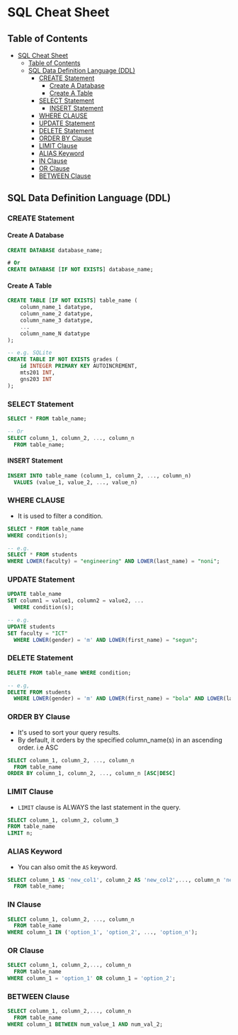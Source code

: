 # SQL Cheat Sheet

## Table of Contents

- [SQL Cheat Sheet](#sql-cheat-sheet)
  - [Table of Contents](#table-of-contents)
  - [SQL Data Definition Language (DDL)](#sql-data-definition-language-ddl)
    - [CREATE Statement](#create-statement)
      - [Create A Database](#create-a-database)
      - [Create A Table](#create-a-table)
    - [SELECT Statement](#select-statement)
      - [INSERT Statement](#insert-statement)
    - [WHERE CLAUSE](#where-clause)
    - [UPDATE Statement](#update-statement)
    - [DELETE Statement](#delete-statement)
    - [ORDER BY Clause](#order-by-clause)
    - [LIMIT Clause](#limit-clause)
    - [ALIAS Keyword](#alias-keyword)
    - [IN Clause](#in-clause)
    - [OR Clause](#or-clause)
    - [BETWEEN Clause](#between-clause)

## SQL Data Definition Language (DDL)

### CREATE Statement

#### Create A Database

```sql
CREATE DATABASE database_name;

# Or
CREATE DATABASE [IF NOT EXISTS] database_name;
```

#### Create A Table

```sql
CREATE TABLE [IF NOT EXISTS] table_name (
    column_name_1 datatype,
    column_name_2 datatype,
    column_name_3 datatype,
    ...
    column_name_N datatype
);

-- e.g. SQLite
CREATE TABLE IF NOT EXISTS grades (
    id INTEGER PRIMARY KEY AUTOINCREMENT,
    mts201 INT,
    gns203 INT
);
```

### SELECT Statement

```sql
SELECT * FROM table_name;

-- Or
SELECT column_1, column_2, ..., column_n
  FROM table_name;
```

#### INSERT Statement

```sql
INSERT INTO table_name (column_1, column_2, ..., column_n)
  VALUES (value_1, value_2, ..., value_n)
```

### WHERE CLAUSE

- It is used to filter a condition.

```sql
SELECT * FROM table_name
WHERE condition(s);

-- e.g.
SELECT * FROM students
WHERE LOWER(faculty) = "engineering" AND LOWER(last_name) = "noni";
```

### UPDATE Statement

```sql
UPDATE table_name
SET column1 = value1, column2 = value2, ...
  WHERE condition(s);

-- e.g.
UPDATE students
SET faculty = "ICT"
  WHERE LOWER(gender) = 'm' AND LOWER(first_name) = "segun";
```

### DELETE Statement

```sql
DELETE FROM table_name WHERE condition;

-- e.g,
DELETE FROM students
  WHERE LOWER(gender) = 'm' AND LOWER(first_name) = "bola" AND LOWER(last_name) = "obi";
```

### ORDER BY Clause

- It's used to sort your query results.
- By default, it orders by the specified column_name(s) in an ascending order. i.e ASC

```sql
SELECT column_1, column_2, ..., column_n
  FROM table_name
ORDER BY column_1, column_2, ..., column_n [ASC|DESC]
```

### LIMIT Clause

- `LIMIT` clause is ALWAYS the last statement in the query.

```sql
SELECT column_1, column_2, column_3
FROM table_name
LIMIT n;
```

### ALIAS Keyword

- You can also omit the `AS` keyword.

```sql
SELECT column_1 AS 'new_col1', column_2 AS 'new_col2',..., column_n 'new_coln'
  FROM table_name;
```

### IN Clause

```sql
SELECT column_1, column_2, ..., column_n
  FROM table_name
WHERE column_1 IN ('option_1', 'option_2', ..., 'option_n');
```

### OR Clause

```sql
SELECT column_1, column_2,..., column_n
  FROM table_name
WHERE column_1 = 'option_1' OR column_1 = 'option_2';
```

### BETWEEN Clause

```sql
SELECT column_1, column_2,..., column_n
  FROM table_name
WHERE column_1 BETWEEN num_value_1 AND num_val_2;
```
